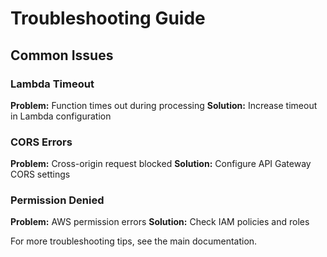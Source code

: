 # Troubleshooting Guide

## Common Issues

### Lambda Timeout
**Problem:** Function times out during processing
**Solution:** Increase timeout in Lambda configuration

### CORS Errors
**Problem:** Cross-origin request blocked
**Solution:** Configure API Gateway CORS settings

### Permission Denied
**Problem:** AWS permission errors
**Solution:** Check IAM policies and roles

For more troubleshooting tips, see the main documentation.
